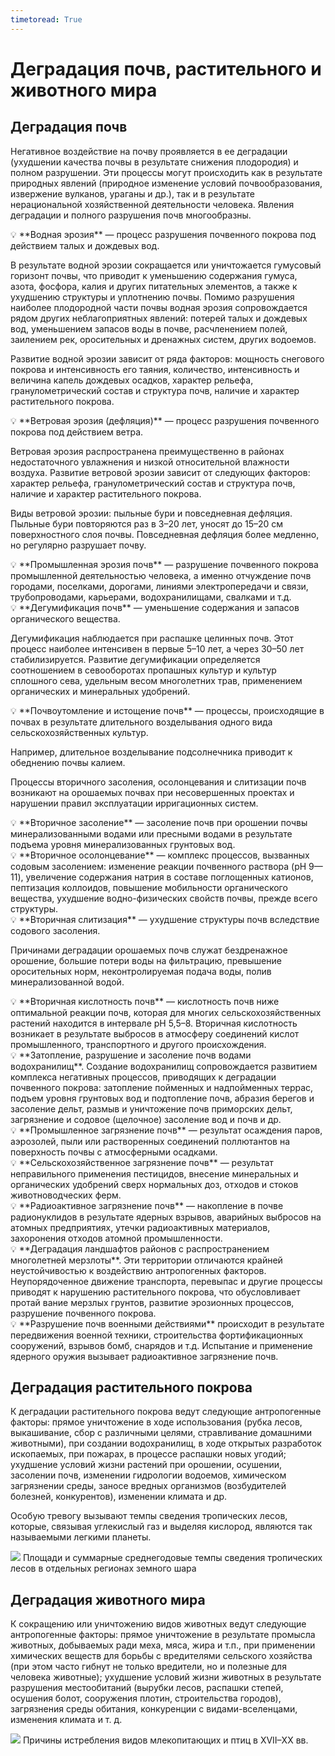 ```yaml
---
timetoread: True
---
```


# Деградация почв, растительного и животного мира

## Деградация почв

Негативное воздействие на почву проявляется в ее деградации (ухудшении качества почвы в результате снижения плодородия) и полном разрушении. Эти процессы могут происходить как в результате природных явлений (природное изменение условий почвообразования, извержение вулканов, ураганы и др.), так и в результате нерациональной хозяйственной деятельности человека. Явления деградации и полного разрушения почв многообразны.

<aside> 💡 **Водная эрозия** — процесс разрушения почвенного покрова под действием талых и дождевых вод.

</aside>

В результате водной эрозии сокращается или уничтожается гумусовый горизонт почвы, что приводит к уменьшению содержания гумуса, азота, фосфора, калия и других питательных элементов, а также к ухудшению структуры и уплотнению почвы. Помимо разрушения наиболее плодородной части почвы водная эрозия сопровождается рядом других неблагоприятных явлений: потерей талых и дождевых вод, уменьшением запасов воды в почве, расчленением полей, заилением рек, оросительных и дренажных систем, других водоемов.

Развитие водной эрозии зависит от ряда факторов: мощность снегового покрова и интенсивность его таяния, количество, интенсивность и величина капель дождевых осадков, характер рельефа, гранулометрический состав и структура почв, наличие и характер растительного покрова.

<aside> 💡 **Ветровая эрозия (дефляция)** — процесс разрушения почвенного покрова под действием ветра.

</aside>

Ветровая эрозия распространена преимущественно в районах недостаточного увлажнения и низкой относительной влажности воздуха. Развитие ветровой эрозии зависит от следующих факторов: характер рельефа, гранулометрический состав и структура почв, наличие и характер растительного покрова.

Виды ветровой эрозии: пыльные бури и повседневная дефляция. Пыльные бури повторяются раз в 3–20 лет, уносят до 15–20 см поверхностного слоя почвы. Повседневная дефляция более медленно, но регулярно разрушает почву.

<aside> 💡 **Промышленная эрозия почв** — разрушение почвенного покрова промышленной деятельностью человека, а именно отчуждение почв городами, поселками, дорогами, линиями электропередачи и связи, трубопроводами, карьерами, водохранилищами, свалками и т.д.

</aside>

<aside> 💡 **Дегумификация почв** — уменьшение содержания и запасов органического вещества.

</aside>

Дегумификация наблюдается при распашке целинных почв. Этот процесс наиболее интенсивен в первые 5–10 лет, а через 30–50 лет стабилизируется. Развитие дегумификации определяется соотношением в севооборотах пропашных культур и культур сплошного сева, удельным весом многолетних трав, применением органических и минеральных удобрений.

<aside> 💡 **Почвоутомление и истощение почв** — процессы, происходящие в почвах в результате длительного возделывания одного вида сельскохозяйственных культур.

</aside>

Например, длительное возделывание подсолнечника приводит к обеднению почвы калием.

Процессы вторичного засоления, осолонцевания и слитизации почв возникают на орошаемых почвах при несовершенных проектах и нарушении правил эксплуатации ирригационных систем.

<aside> 💡 **Вторичное засоление** — засоление почв при орошении почвы минерализованными водами или пресными водами в результате подъема уровня минерализованных грунтовых вод.

</aside>

<aside> 💡 **Вторичное осолонцевание** — комплекс процессов, вызванных содовым засолением: изменение реакции почвенного раствора (pH 9—11), увеличение содержания натрия в составе поглощенных катионов, пептизация коллоидов, повышение мобильности органического вещества, ухудшение водно-физических свойств почвы, прежде всего структуры.

</aside>

<aside> 💡 **Вторичная слитизация** — ухудшение структуры почв вследствие содового засоления.

</aside>

Причинами деградации орошаемых почв служат бездренажное орошение, большие потери воды на фильтрацию, превышение оросительных норм, неконтролируемая подача воды, полив минерализованной водой.

<aside> 💡 **Вторичная кислотность почв** — кислотность почв ниже оптимальной реакции почв, которая для многих сельскохозяйственных растений находится в интервале pH 5,5–8. Вторичная кислотность возникает в результате выбросов в атмосферу соединений кислот промышленного, транспортного и другого происхождения.

</aside>

<aside> 💡 **Затопление, разрушение и засоление почв водами водохранилищ**. Создание водохранилищ сопровождается развитием комплекса негативных процессов, приводящих к деградации почвенного покрова: затопление пойменных и надпойменных террас, подъем уровня грунтовых вод и подтопление почв, абразия берегов и засоление дельт, размыв и уничтожение почв приморских дельт, загрязнение и содовое (щелочное) засоление вод и почв и др.

</aside>

<aside> 💡 **Промышленное загрязнение почв** — результат осаждения паров, аэрозолей, пыли или растворенных соединений поллютантов на поверхность почвы с атмосферными осадками.

</aside>

<aside> 💡 **Сельскохозяйственное загрязнение почв** — результат неправильного применения пестицидов, внесение минеральных и органических удобрений сверх нормальных доз, отходов и стоков животноводческих ферм.

</aside>

<aside> 💡 **Радиоактивное загрязнение почв** — накопление в почве радионуклидов в результате ядерных взрывов, аварийных выбросов на атомных предприятиях, утечки радиоактивных материалов, захоронения отходов атомной промышленности.

</aside>

<aside> 💡 **Деградация ландшафтов районов с распространением многолетней мерзлоты**. Эти территории отличаются крайней неустойчивостью к воздействию антропогенных факторов. Неупорядоченное движение транспорта, перевыпас и другие процессы приводят к нарушению растительного покрова, что обусловливает протай вание мерзлых грунтов, развитие эрозионных процессов, разрушение почвенного покрова.

</aside>

<aside> 💡 **Разрушение почв военными действиями** происходит в результате передвижения военной техники, строительства фортификационных сооружений, взрывов бомб, снарядов и т.д. Испытание и применение ядерного оружия вызывает радиоактивное загрязнение почв.

</aside>

## Деградация растительного покрова

К деградации растительного покрова ведут следующие антропогенные факторы: прямое уничтожение в ходе использования (рубка лесов, выкашивание, сбор с различными целями, стравливание домашними животными), при создании водохранилищ, в ходе открытых разработок ископаемых, при пожарах, в процессе распашки новых угодий; ухудшение условий жизни растений при орошении, осушении, засолении почв, изменении гидрологии водоемов, химическом загрязнении среды, заносе вредных организмов (возбудителей болезней, конкурентов), изменении климата и др.

Особую тревогу вызывают темпы сведения тропических лесов, которые, связывая углекислый газ и выделяя кислород, являются так называемыми легкими планеты.

![](../../media/tempy-svedeniya-tropicheskih-lesov.png)
Площади и суммарные среднегодовые темпы сведения тропических лесов в отдельных регионах земного шара

## Деградация животного мира

К сокращению или уничтожению видов животных ведут следующие антропогенные факторы: прямое уничтожение в результате промысла животных, добываемых ради меха, мяса, жира и т.п., при применении химических веществ для борьбы с вредителями сельского хозяйства (при этом часто гибнут не только вредители, но и полезные для человека животные); ухудшение условий жизни животных в результате разрушения местообитаний (вырубки лесов, распашки степей, осушения болот, сооружения плотин, строительства городов), загрязнения среды обитания, конкуренции с видами-вселенцами, изменения климата и т. д.


![](../../media/prichiny-istrebleniya-vidov-mlekopitayushih-i-ptic-v-xviixx-vv.png)
Причины истребления видов млекопитающих и птиц в XVII–XX вв.

